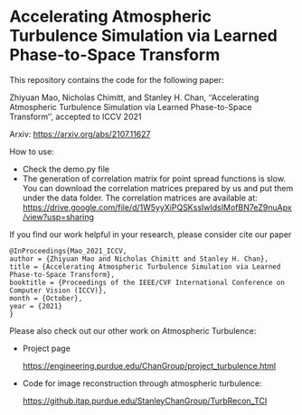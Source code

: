 # Accelerating Atmospheric Turbulence Simulation via Learned Phase-to-Space Transform

This repository contains the code for the following paper:

Zhiyuan Mao, Nicholas Chimitt, and Stanley H. Chan, ‘‘Accelerating Atmospheric Turbulence Simulation via Learned Phase-to-Space Transform’’, accepted to ICCV 2021

Arxiv: 
https://arxiv.org/abs/2107.11627

How to use: 
  - Check the demo.py file
  - The generation of correlation matrix for point spread functions is slow. You can download the correlation matrices prepared by us and put them under the data folder. The correlation matrices are available at: 
    https://drive.google.com/file/d/1W5yyXiPQSKssIwIdsIMofBN7eZ9nuApx/view?usp=sharing

If you find our work helpful in your research, please consider cite our paper

```
@InProceedings{Mao_2021_ICCV,
author = {Zhiyuan Mao and Nicholas Chimitt and Stanley H. Chan},
title = {Accelerating Atmospheric Turbulence Simulation via Learned Phase-to-Space Transform},
booktitle = {Proceedings of the IEEE/CVF International Conference on Computer Vision (ICCV)},
month = {October},
year = {2021}
} 
```
  
Please also check out our other work on Atmospheric Turbulence: 
  - Project page
  
    https://engineering.purdue.edu/ChanGroup/project_turbulence.html
  
  - Code for image reconstruction through atmospheric turbulence: 
  
    https://github.itap.purdue.edu/StanleyChanGroup/TurbRecon_TCI
